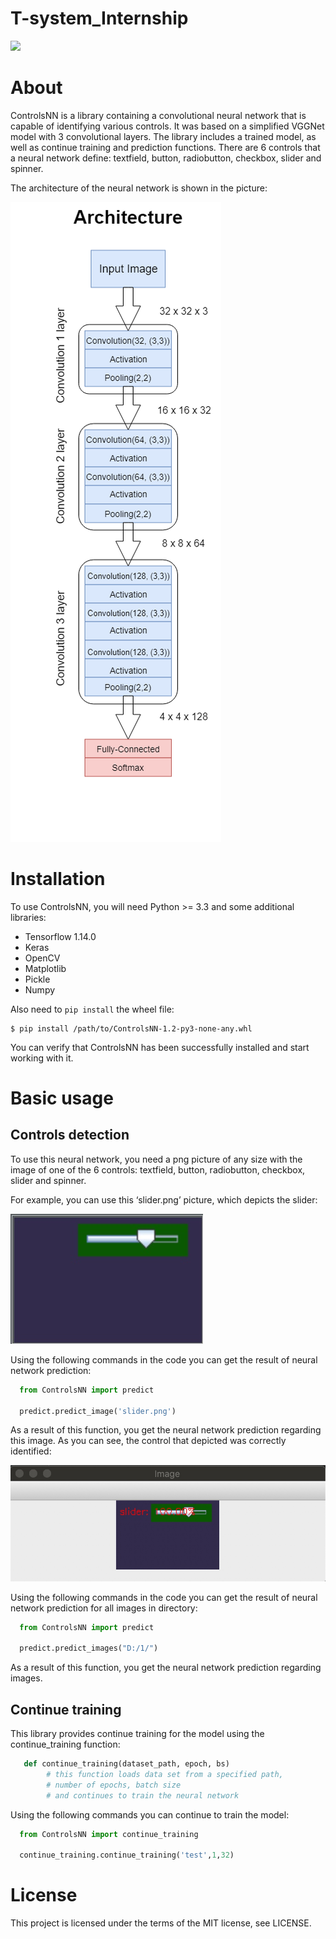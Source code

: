 # T-system_Internship

![](https://img.shields.io/github/license/pandao/editor.md.svg) 
# About
ControlsNN is a library containing a convolutional neural network that is capable of identifying various controls. It was based on a simplified VGGNet model with 3 convolutional layers. The library includes a trained model, as well as continue training and prediction functions. There are 6 controls that a neural network define: textfield, button, radiobutton, checkbox, slider and spinner.

The architecture of the neural network is shown in the picture:

![Architecture](https://github.com//AnneVR/T-systems_Internship/raw/master/Architecture.png)
# Installation
To use ControlsNN, you will need Python >= 3.3 and some additional libraries:
- Tensorflow 1.14.0
- Keras
- OpenCV
- Matplotlib
- Pickle
- Numpy 
 
Also need to `pip install` the wheel file:
```
$ pip install /path/to/ControlsNN-1.2-py3-none-any.whl
```
You can verify that ControlsNN has been successfully installed and start working with it.
 
# Basic usage
## Controls detection
To use this neural network, you need a png picture of any size with the image of one of the 6 controls: textfield, button, radiobutton, checkbox, slider and spinner.
 
For example, you can use this ‘slider.png’ picture, which depicts the slider:

![slider](https://github.com//AnneVR/T-systems_Internship/raw/master/slider.png)

Using the following commands in the code you can get the result of neural network prediction:
```python
  from ControlsNN import predict
  
  predict.predict_image('slider.png')
 ```
As a result of this function, you get the neural network prediction regarding this image. As you can see, the control that depicted was correctly identified:

![result](https://github.com//AnneVR/T-systems_Internship/raw/master/result.png)
 
Using the following commands in the code you can get the result of neural network prediction for all images in directory:
```python
  from ControlsNN import predict
  
  predict.predict_images("D:/1/")
 ```
As a result of this function, you get the neural network prediction regarding images.

## Continue training

This library provides continue training for the model using the continue_training function:
```python
   def continue_training(dataset_path, epoch, bs)
        # this function loads data set from a specified path,
        # number of epochs, batch size
        # and continues to train the neural network
 ``` 
Using the following commands you can continue to train the model:
```python
  from ControlsNN import continue_training
  
  continue_training.continue_training('test',1,32)
 ```  
# License
This project is licensed under the terms of the MIT license, see LICENSE.

